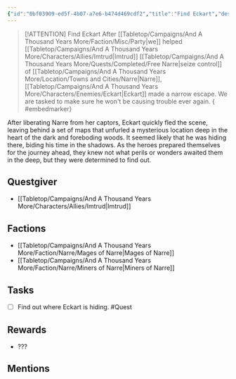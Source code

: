 ```yaml
---
{"id":"0bf03909-ed5f-4b07-a7e6-b474d469cdf2","title":"Find Eckart","description":"After liberating Narre from her captors, Eckart quickly fled the scene, leaving behind a set of maps that unfurled a mysterious location deep in the heart of the dark and foreboding woods.","sessionReceived":1,"sessionCompleted":0,"publish":true,"date_created":"Sunday, March 19th 2023, 12:46:41 pm","date_modified":"Sunday, April 14th 2024, 10:46:06 pm","cssclasses":["mado-heading"],"path":"Tabletop/Campaigns/And A Thousand Years More/Quests/Active/Find Eckart.md","permalink":"/tabletop/campaigns/and-a-thousand-years-more/quests/active/find-eckart/","PassFrontmatter":true}
---
```



> [!ATTENTION] Find Eckart
> After [[Tabletop/Campaigns/And A Thousand Years More/Faction/Misc/Party\|we]] helped [[Tabletop/Campaigns/And A Thousand Years More/Characters/Allies/Imtrud\|Imtrud]] [[Tabletop/Campaigns/And A Thousand Years More/Quests/Completed/Free Narre\|seize control]] of [[Tabletop/Campaigns/And A Thousand Years More/Location/Towns and Cities/Narre\|Narre]], [[Tabletop/Campaigns/And A Thousand Years More/Characters/Enemies/Eckart\|Eckart]] made a narrow escape. We are tasked to make sure he won't be causing trouble ever again.
{ #embedmarker}


After liberating Narre from her captors, Eckart quickly fled the scene, leaving behind a set of maps that unfurled a mysterious location deep in the heart of the dark and foreboding woods. It seemed likely that he was hiding there, biding his time in the shadows. As the heroes prepared themselves for the journey ahead, they knew not what perils or wonders awaited them in the deep, but they were determined to find out.

## Questgiver

- [[Tabletop/Campaigns/And A Thousand Years More/Characters/Allies/Imtrud\|Imtrud]]

## Factions

- [[Tabletop/Campaigns/And A Thousand Years More/Faction/Narre/Mages of Narre\|Mages of Narre]]
- [[Tabletop/Campaigns/And A Thousand Years More/Faction/Narre/Miners of Narre\|Miners of Narre]]

## Tasks

- [ ] Find out where Eckart is hiding. #Quest

## Rewards

- ???

## Mentions


